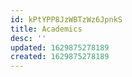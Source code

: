 ```yaml
---
id: kPtYPP8JzWBTzWz6JpnkS
title: Academics
desc: ''
updated: 1629875278189
created: 1629875278189
---
```


